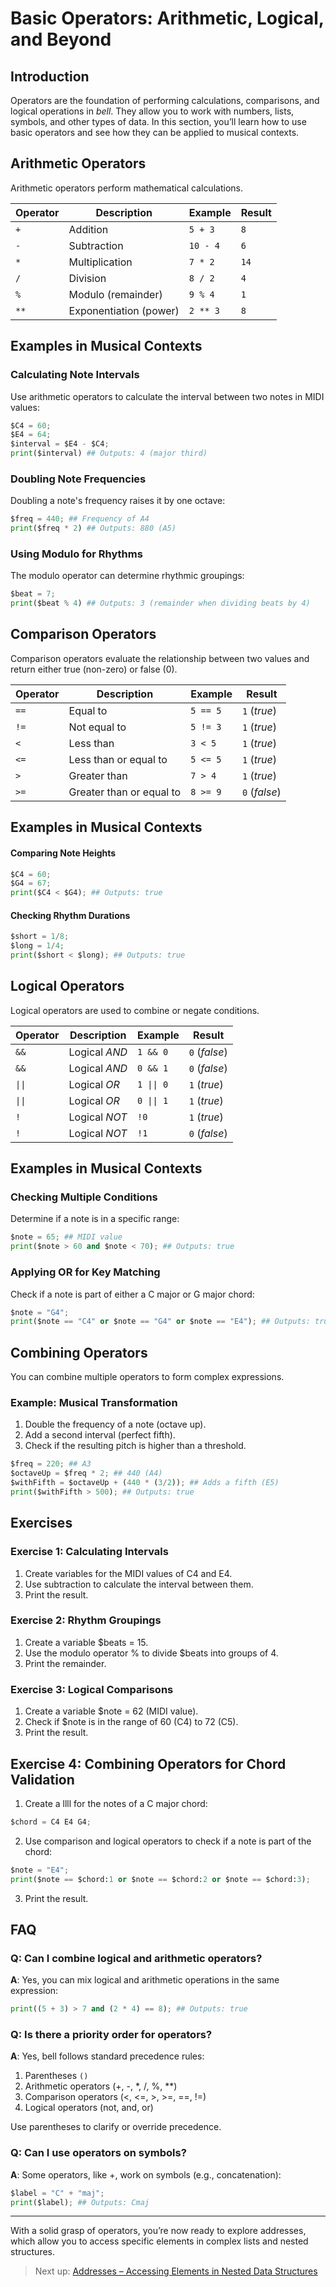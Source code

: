 # Basic Operators: Arithmetic, Logical, and Beyond

## Introduction

Operators are the foundation of performing calculations, comparisons, and logical operations in _bell_. They allow you to work with numbers, lists, symbols, and other types of data. In this section, you’ll learn how to use basic operators and see how they can be applied to musical contexts.

## Arithmetic Operators

Arithmetic operators perform mathematical calculations.

| Operator | Description            | Example  | Result |
| -------- | ---------------------- | -------- | ------ |
| `+`      | Addition               | `5 + 3`  | `8`    |
| `-`      | Subtraction            | `10 - 4` | `6`    |
| `*`      | Multiplication         | `7 * 2`  | `14`   |
| `/`      | Division               | `8 / 2`  | `4`    |
| `%`      | Modulo (remainder)     | `9 % 4`  | `1`    |
| `**`     | Exponentiation (power) | `2 ** 3` | `8`    |

## Examples in Musical Contexts

### Calculating Note Intervals

Use arithmetic operators to calculate the interval between two notes in MIDI values:

```py
$C4 = 60;
$E4 = 64;
$interval = $E4 - $C4;
print($interval) ## Outputs: 4 (major third)
```

### Doubling Note Frequencies

Doubling a note's frequency raises it by one octave:

```py
$freq = 440; ## Frequency of A4
print($freq * 2) ## Outputs: 880 (A5)
```

### Using Modulo for Rhythms

The modulo operator can determine rhythmic groupings:

```py
$beat = 7;
print($beat % 4) ## Outputs: 3 (remainder when dividing beats by 4)
```

## Comparison Operators

Comparison operators evaluate the relationship between two values and return either true (non-zero) or false (0).

| Operator | Description              | Example  | Result        |
| -------- | ------------------------ | -------- | ------------- |
| `==`     | Equal to                 | `5 == 5` | `1` (_true_)  |
| `!=`     | Not equal to             | `5 != 3` | `1` (_true_)  |
| `<`      | Less than                | `3 < 5`  | `1` (_true_)  |
| `<=`     | Less than or equal to    | `5 <= 5` | `1` (_true_)  |
| `>`      | Greater than             | `7 > 4`  | `1` (_true_)  |
| `>=`     | Greater than or equal to | `8 >= 9` | `0` (_false_) |

## Examples in Musical Contexts

#### Comparing Note Heights

```py
$C4 = 60;
$G4 = 67;
print($C4 < $G4); ## Outputs: true
```

#### Checking Rhythm Durations

```py
$short = 1/8;
$long = 1/4;
print($short < $long); ## Outputs: true
```

## Logical Operators

Logical operators are used to combine or negate conditions.

| Operator | Description   | Example    | Result        |
| -------- | ------------- | ---------- | ------------- |
| `&&`     | Logical _AND_ | `1 && 0`   | `0` (_false_) |
| `&&`     | Logical _AND_ | `0 && 1`   | `0` (_false_) |
| `\|\|`   | Logical _OR_  | `1 \|\| 0` | `1` (_true_)  |
| `\|\|`   | Logical _OR_  | `0 \|\| 1` | `1` (_true_)  |
| `!`      | Logical _NOT_ | `!0`       | `1` (_true_)  |
| `!`      | Logical _NOT_ | `!1`       | `0` (_false_) |

## Examples in Musical Contexts

### Checking Multiple Conditions

Determine if a note is in a specific range:

```py
$note = 65; ## MIDI value
print($note > 60 and $note < 70); ## Outputs: true
```

### Applying OR for Key Matching

Check if a note is part of either a C major or G major chord:

```py
$note = "G4";
print($note == "C4" or $note == "G4" or $note == "E4"); ## Outputs: true
```

## Combining Operators

You can combine multiple operators to form complex expressions.

### Example: Musical Transformation

1. Double the frequency of a note (octave up).
2. Add a second interval (perfect fifth).
3. Check if the resulting pitch is higher than a threshold.

```py
$freq = 220; ## A3
$octaveUp = $freq * 2; ## 440 (A4)
$withFifth = $octaveUp + (440 * (3/2)); ## Adds a fifth (E5)
print($withFifth > 500); ## Outputs: true
```

## Exercises

### Exercise 1: Calculating Intervals

1. Create variables for the MIDI values of C4 and E4.
2. Use subtraction to calculate the interval between them.
3. Print the result.

### Exercise 2: Rhythm Groupings

1. Create a variable $beats = 15.
2. Use the modulo operator % to divide $beats into groups of 4.
3. Print the remainder.

### Exercise 3: Logical Comparisons

1. Create a variable $note = 62 (MIDI value).
2. Check if $note is in the range of 60 (C4) to 72 (C5).
3. Print the result.

## Exercise 4: Combining Operators for Chord Validation

1. Create a llll for the notes of a C major chord:

```py
$chord = C4 E4 G4;
```

2. Use comparison and logical operators to check if a note is part of the chord:

```py
$note = "E4";
print($note == $chord:1 or $note == $chord:2 or $note == $chord:3);
```

3. Print the result.

## FAQ

### Q: Can I combine logical and arithmetic operators?

**A**: Yes, you can mix logical and arithmetic operations in the same expression:

```py
print((5 + 3) > 7 and (2 * 4) == 8); ## Outputs: true
```

### Q: Is there a priority order for operators?

**A**: Yes, bell follows standard precedence rules:

1. Parentheses `()`
2. Arithmetic operators (+, -, \*, /, %, \*\*)
3. Comparison operators (<, <=, >, >=, ==, !=)
4. Logical operators (not, and, or)

Use parentheses to clarify or override precedence.

### Q: Can I use operators on symbols?

**A**: Some operators, like +, work on symbols (e.g., concatenation):

```py
$label = "C" + "maj";
print($label); ## Outputs: Cmaj
```
---
With a solid grasp of operators, you’re now ready to explore addresses, which allow you to access specific elements in complex lists and nested structures.

> Next up: [Addresses – Accessing Elements in Nested Data Structures](addresses.md)